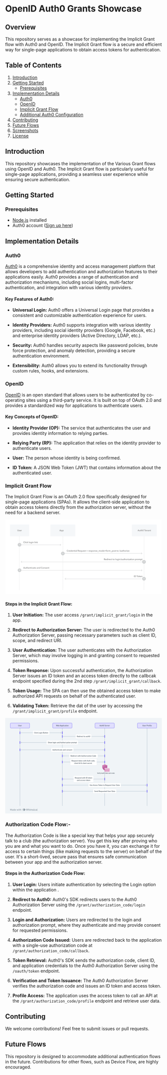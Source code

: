 # OpenID Auth0 Grants Showcase

## Overview

This repository serves as a showcase for implementing the Implicit Grant flow with Auth0 and OpenID. The Implicit Grant flow is a secure and efficient way for single-page applications to obtain access tokens for authentication.

## Table of Contents

1. [Introduction](#introduction)
2. [Getting Started](#getting-started)
    - [Prerequisites](#prerequisites)
3. [Implementation Details](#implementation-details)
    - [Auth0](#auth0)
    - [OpenID](#openid)
    - [Implicit Grant Flow](#implicit-grant-flow)
    - [Additional Auth0 Configuration](#additional-auth0-configuration)
4. [Contributing](#contributing)
5. [Future Flows](#future-flows)
6. [Screenshots](#screenshots)
7. [License](#license)

## Introduction

This repository showcases the implementation of the Various Grant flows using OpenID and Auth0. The Implicit Grant flow is particularly useful for single-page applications, providing a seamless user experience while ensuring secure authentication.

## Getting Started

### Prerequisites

- [Node.js](https://nodejs.org/) installed
- Auth0 account ([Sign up here](https://auth0.com/))

## Implementation Details

### Auth0

[Auth0](https://auth0.com/) is a comprehensive identity and access management platform that allows developers to add authentication and authorization features to their applications easily. Auth0 provides a range of authentication and authorization mechanisms, including social logins, multi-factor authentication, and integration with various identity providers.

#### Key Features of Auth0:

- **Universal Login:** Auth0 offers a Universal Login page that provides a consistent and customizable authentication experience for users.

- **Identity Providers:** Auth0 supports integration with various identity providers, including social identity providers (Google, Facebook, etc.) and enterprise identity providers (Active Directory, LDAP, etc.).

- **Security:** Auth0 handles security aspects like password policies, brute force protection, and anomaly detection, providing a secure authentication environment.

- **Extensibility:** Auth0 allows you to extend its functionality through custom rules, hooks, and extensions.

### OpenID

[OpenID](https://openid.net/) is an open standard that allows users to be authenticated by co-operating sites using a third-party service. It is built on top of OAuth 2.0 and provides a standardized way for applications to authenticate users.

#### Key Concepts of OpenID:

- **Identity Provider (OP):** The service that authenticates the user and provides identity information to relying parties.

- **Relying Party (RP):** The application that relies on the identity provider to authenticate users.

- **User:** The person whose identity is being confirmed.

- **ID Token:** A JSON Web Token (JWT) that contains information about the authenticated user.

### Implicit Grant Flow

The Implicit Grant Flow is an OAuth 2.0 flow specifically designed for single-page applications (SPAs). It allows the client-side application to obtain access tokens directly from the authorization server, without the need for a backend server.


![Implicit Grant Flow Diagram](image.png)

#### Steps in the Implicit Grant Flow:

1. **User Initiation:**
   The user access `/grant/implicit_grant/login` in the app.

2. **Redirect to Authorization Server:**
   The user is redirected to the Auth0 Authorization Server, passing necessary parameters such as client ID, scope, and redirect URI.

3. **User Authentication:**
   The user authenticates with the Authorization Server, which may involve logging in and granting consent to requested permissions.

4. **Token Response:**
   Upon successful authentication, the Authorization Server issues an ID token and an access token directly to the callbcak endpoint specified during the 2nd step `/grant/implicit_grant/callback`.

5. **Token Usage:**
   The SPA can then use the obtained access token to make authorized API requests on behalf of the authenticated user.

6. **Validating Token:**
   Retrieve the dat of the user by accessing the `/grant/implicit_grant/profile` endpoint.


![Authorization Code Flow Diagram](Auth_Code_Flow.png)

### Authorization Code Flow:-
   The Authorization Code is like a special key that helps your app securely talk to a club (the authorization server). You get this key after proving who you are and what you want to do. Once you have it, you can exchange it for access to certain things (like making requests to the server) on behalf of the user. It's a short-lived, secure pass that ensures safe communication between your app and the authorization server.

#### Steps in the Authorization Code  Flow:

1. **User Login:**
   Users initiate authentication by selecting the Login option within the application .

2. **Redirect to Auth0:**
   Auth0's SDK redirects users to the Auth0 Authorization Server using the `/grant/authorization_code/login` endpoint.

3. **Login and Authorization:**
   Users are redirected to the login and authorization prompt, where they authenticate and may provide consent for requested permissions.

4. **Authorization Code Issued:**
   Users are redirected back to the application with a single-use authorization code at `/grant/authorization_code/callback`.

5. **Token Retrieval:**
   Auth0's SDK sends the authorization code, client ID, and application credentials to the Auth0 Authorization Server using the `/oauth/token` endpoint.

6. **Verification and Token Issuance:**
   The Auth0 Authorization Server verifies the authorization code and issues an ID token and access token.

7. **Profile  Access:**
   The application uses the access token to call an API at the `/grant/authorization_code/profile` endpoint and retrieve user data.




## Contributing

We welcome contributions! Feel free to submit issues or pull requests. 

## Future Flows

This repository is designed to accommodate additional authentication flows in the future. Contributions for other flows, such as Device Flow, are highly encouraged.


